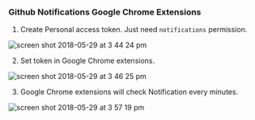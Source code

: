 ### Github Notifications Google Chrome Extensions
1. Create Personal access token. Just need `notifications` permission.

![screen shot 2018-05-29 at 3 44 24 pm](https://user-images.githubusercontent.com/9859310/40647920-537db07a-6357-11e8-8d89-1ead96a8481b.png)

2. Set token in Google Chrome extensions.

![screen shot 2018-05-29 at 3 46 25 pm](https://user-images.githubusercontent.com/9859310/40647984-798fe8dc-6357-11e8-88c6-5372e3fbd1c1.png)

3. Google Chrome extensions will check Notification every minutes.

![screen shot 2018-05-29 at 3 57 19 pm](https://user-images.githubusercontent.com/9859310/40648605-0b96c5b0-6359-11e8-89e1-454953aa9eac.png)
